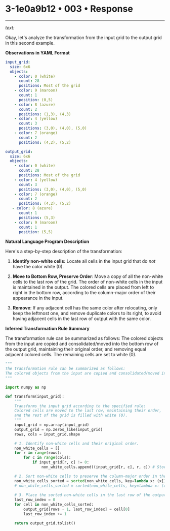 # 3-1e0a9b12 • 003 • Response

---

*text:*

Okay, let's analyze the transformation from the input grid to the output grid in this second example.

**Observations in YAML Format**

```yaml
input_grid:
  size: 6x6
  objects:
    - color: 0 (white)
      count: 28
      positions: Most of the grid
    - color: 9 (maroon)
      count: 1
      position: (0,5)
    - color: 8 (azure)
      count: 2
      positions: (1,3), (4,3)
    - color: 4 (yellow)
      count: 3
      positions: (3,0), (4,0), (5,0)
    - color: 7 (orange)
      count: 2
      positions: (4,2), (5,2)

output_grid:
  size: 6x6
  objects:
    - color: 0 (white)
      count: 28
      positions: Most of the grid
    - color: 4 (yellow)
      count: 3
      positions: (3,0), (4,0), (5,0)
    - color: 7 (orange)
      count: 2
      positions: (4,2), (5,2)
   - color: 8 (azure)
      count: 1
      positions: (5,3)
    - color: 9 (maroon)
      count: 1
      position: (5,5)
```

**Natural Language Program Description**

Here's a step-by-step description of the transformation:

1.  **Identify non-white cells:** Locate all cells in the input grid that do *not* have the color white (0).

2.  **Move to Bottom Row, Preserve Order**: Move a copy of all the non-white cells to the last row of the grid. The order of non-white cells in the input is maintained in the output. The colored cells are placed from left to right in the bottom row, according to the column-major order of their appearance in the input.

3.  **Remove**: If any adjacent cell has the same color after relocating, only keep the leftmost one, and remove duplicate colors to its right, to avoid having adjacent cells in the last row of output with the same color.
 
**Inferred Transformation Rule Summary**

The transformation rule can be summarized as follows:
The colored objects from the input are copied and consolidated/moved into the bottom row of the output grid, maintaining their original order, and removing equal adjacent colored cells. The remaining cells are set to white (0).

```python
"""
The transformation rule can be summarized as follows:
The colored objects from the input are copied and consolidated/moved into the bottom row of the output grid, maintaining their original order, and removing equal adjacent colored cells. The remaining cells are set to white (0).
"""

import numpy as np

def transform(input_grid):
    """
    Transforms the input grid according to the specified rule:
    Colored cells are moved to the last row, maintaining their order,
    and the rest of the grid is filled with white (0).
    """
    input_grid = np.array(input_grid)
    output_grid = np.zeros_like(input_grid)
    rows, cols = input_grid.shape

    # 1. Identify non-white cells and their original order.
    non_white_cells = []
    for r in range(rows):
        for c in range(cols):
            if input_grid[r, c] != 0:
                non_white_cells.append((input_grid[r, c], r, c)) # Store color and original position

    # 2. Sort non-white cells to preserve the column-major order in the bottom row
    non_white_cells_sorted = sorted(non_white_cells, key=lambda x: (x[1], x[2]))
    # non_white_cells_sorted = sorted(non_white_cells, key=lambda x: (x[2], x[1]))
     
    # 3. Place the sorted non-white cells in the last row of the output grid.
    last_row_index = 0
    for cell in non_white_cells_sorted:
        output_grid[rows - 1, last_row_index] = cell[0]
        last_row_index += 1

    return output_grid.tolist()
```


